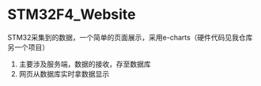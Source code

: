 # STM32F4_Website
STM32采集到的数据，一个简单的页面展示，采用e-charts（硬件代码见我仓库另一个项目）

1. 主要涉及服务端，数据的接收，存至数据库
2. 网页从数据库实时拿数据显示


